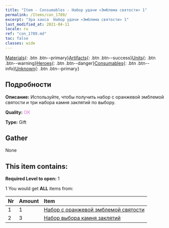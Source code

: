 ```yaml
---
title: "Item - Consumables - Набор удачи «Эмблема святости» 1"
permalink: /Items/con_1789/
excerpt: "Эра хаоса  Набор удачи «Эмблема святости» 1"
last_modified_at: 2021-04-11
locale: ru
ref: "con_1789.md"
toc: false
classes: wide
---
```

 [Materials](/ru/Items/){: .btn .btn--primary}[Artifacts](/ru/Items/Artifacts/){: .btn .btn--success}[Units](/ru/Items/Units/){: .btn .btn--warning}[Heroes](/ru/Items/Heroes/){: .btn .btn--danger}[Consumables](/ru/Items/Consumables/){: .btn .btn--info}[Unknown](/ru/Items/Unknown/){: .btn .btn--primary}

## Подробности
 **Описание:** Используйте, чтобы получить набор с оранжевой эмблемой святости и три набора камня заклятий по выбору.

 **Quality:** <span style="color: #DA70D6">OK</span>

 **Type:** Gift

## Gather

  None

## This item contains:

 **Required Level to open:** 1

 1 You would get **ALL** items  from:

  | Nr | Amount |     Item    |
  |:---|:-------|:------------|
  | 1 | 1 | [Набор с оранжевой эмблемой святости](/ru/Items/con_1794/) | 
  | 2 | 3 | [Набор выбора камня заклятий](/ru/Items/con_1480/) | 
